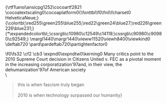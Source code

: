 {\rtf1\ansi\ansicpg1252\cocoartf2821
\cocoatextscaling0\cocoaplatform0{\fonttbl\f0\fnil\fcharset0 HelveticaNeue;}
{\colortbl;\red255\green255\blue255;\red22\green24\blue27;\red226\green226\blue231;}
{\*\expandedcolortbl;;\cssrgb\c10980\c12549\c14118;\cssrgb\c90980\c90980\c92549;}
\margl1440\margr1440\vieww11520\viewh8400\viewkind0
\deftab720
\pard\pardeftab720\partightenfactor0

\f0\fs32 \cf2 \cb3 \expnd0\expndtw0\kerning0
Many critics point to the 2010 Supreme Court decision in Citizens United v. FEC as a pivotal moment in the increasing corporatization\'97and, in their view, the dehumanization\'97of American society\
\
> this is when fascism truly began\
\
>2010 is when technology surpassed our humanity}